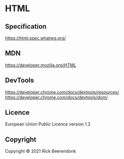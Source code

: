 # HTML

## Specification

https://html.spec.whatwg.org/

## MDN

https://developer.mozilla.org/HTML

## DevTools

https://developer.chrome.com/docs/devtools/resources/
https://developer.chrome.com/docs/devtools/dom/

## Licence

European Union Public Licence version 1.2

## Copyright

Copyright © 2021 Rick Beerendonk
